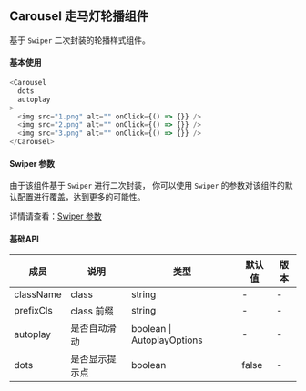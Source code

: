 ## Carousel 走马灯轮播组件

基于 `Swiper` 二次封装的轮播样式组件。

#### 基本使用

```javascript
<Carousel
  dots
  autoplay
>
  <img src="1.png" alt="" onClick={() => {}} />
  <img src="2.png" alt="" onClick={() => {}} />
  <img src="3.png" alt="" onClick={() => {}} />
</Carousel>
```

#### Swiper 参数

由于该组件基于 `Swiper` 进行二次封装， 你可以使用 `Swiper` 的参数对该组件的默认配置进行覆盖，达到更多的可能性。

详情请查看：[Swiper 参数](https://swiperjs.com/swiper-api#parameters)

#### 基础API

| 成员 | 说明 | 类型 | 默认值 | 版本 |
| --- | --- | --- | --- | --- |
| className | class | string | - | - |
| prefixCls | class 前缀 | string | - | - |
| autoplay | 是否自动滑动 | boolean &#124; AutoplayOptions | - | - |
| dots | 是否显示提示点 | boolean | false | - |
